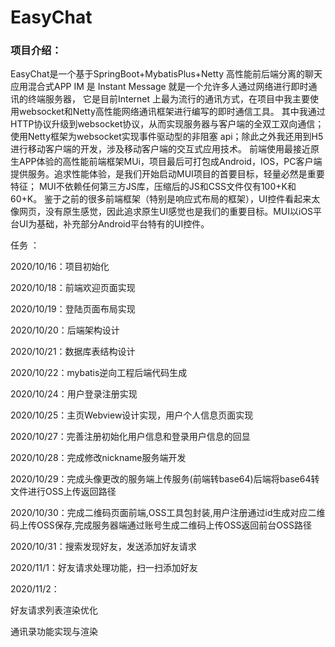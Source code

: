 # EasyChat


### 项目介绍：
EasyChat是一个基于SpringBoot+MybatisPlus+Netty 高性能前后端分离的聊天应用混合式APP 
IM 是 Instant Message 就是一个允许多人通过网络进行即时通讯的终端服务器， 它是目前Internet 上最为流行的通讯方式，在项目中我主要使用websocket和Netty高性能网络通讯框架进行编写的即时通信工具。
其中我通过HTTP协议升级到websocket协议，从而实现服务器与客户端的全双工双向通信；使用Netty框架为websocket实现事件驱动型的非阻塞 api；除此之外我还用到H5进行移动客户端的开发，涉及移动客户端的交互式应用技术。
前端使用最接近原生APP体验的高性能前端框架MUi，项目最后可打包成Android，IOS，PC客户端提供服务。追求性能体验，是我们开始启动MUI项目的首要目标，轻量必然是重要特征； MUI不依赖任何第三方JS库，压缩后的JS和CSS文件仅有100+K和60+K。
鉴于之前的很多前端框架（特别是响应式布局的框架），UI控件看起来太像网页，没有原生感觉，因此追求原生UI感觉也是我们的重要目标。MUI以iOS平台UI为基础，补充部分Android平台特有的UI控件。


任务 ：


2020/10/16：项目初始化

2020/10/18：前端欢迎页面实现

2020/10/19：登陆页面布局实现

2020/10/20：后端架构设计

2020/10/21：数据库表结构设计

2020/10/22：mybatis逆向工程后端代码生成

2020/10/24：用户登录注册实现

2020/10/25：主页Webview设计实现，用户个人信息页面实现

2020/10/27：完善注册初始化用户信息和登录用户信息的回显

2020/10/28：完成修改nickname服务端开发   

2020/10/29：完成头像更改的服务端上传服务(前端转base64)后端将base64转文件进行OSS上传返回路径

2020/10/30：完成二维码页面前端,OSS工具包封装,用户注册通过id生成对应二维码上传OSS保存,完成服务器端通过账号生成二维码上传OSS返回前台OSS路径

2020/10/31：搜索发现好友，发送添加好友请求   

2020/11/1：好友请求处理功能，扫一扫添加好友  

2020/11/2：

好友请求列表渲染优化   

通讯录功能实现与渲染






